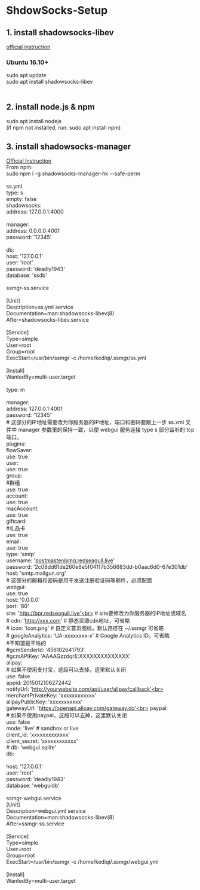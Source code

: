 ShdowSocks-Setup
===
## 1. install shadowsocks-libev
[official instruction](https://github.com/shadowsocks/shadowsocks-libev#debian--ubuntu)<br>
### Ubuntu 16.10+ <br>
sudo apt update <br>
sudo apt install shadowsocks-libev <br>
<br>
## 2. install node.js & npm
sudo apt install nodejs<br>
(if npm not installed, run: sudo apt install npm)<br>
## 3. install shadowsocks-manager
[Official Instruction](https://github.com/shadowsocks/shadowsocks-manager)<br>
From npm:<br>
sudo npm i -g shadowsocks-manager-hk --safe-perm<br>
<br>
ss.yml<br>
type: s<br>
empty: false<br>
shadowsocks:<br>
        address: 127.0.0.1:4000<br>
<br>
manager:<br>
        address: 0.0.0.0:4001<br>
        password: '12345'<br>
<br>
db:<br>
        host: '127.0.0.1'<br>
        user: 'root'<br>
        password: 'deadly1943'<br>
        database: 'ssdb'<br>
<br>
ssmgr-ss.service<br>
<br>
[Unit]<br>
Description=ss.yml service<br>
Documentation=man:shadowsocks-libev(8)<br>
After=shadowsocks-libev.service<br>
<br>
[Service]<br>
Type=simple<br>
User=root<br>
Group=root<br>
ExecStart=/usr/bin/ssmgr -c /home/kediqi/.ssmgr/ss.yml<br>
<br>
[Install]<br>
WantedBy=multi-user.target<br>
<br>
type: m<br>
<br>
manager:<br>
    address: 127.0.0.1:4001<br>
    password: '12345'<br>
		# 这部分的IP地址需要改为你服务器的IP地址，端口和密码要跟上一步 ss.xml 文件中 manager 参数里的保持一致，以便 webgui 服务连接 type s 部分监听的 tcp 端口。<br>
plugins:<br>
    flowSaver:<br>
        use: true<br>
    user:<br>
        use: true<br>
    group:<br>
        #群组<br>
        use: true<br>
    account:<br>
        use: true<br>
    macAccount:<br>
        use: true<br>
    giftcard:<br>
        #礼品卡<br>
        use: true<br>
    email:<br>
        use: true<br>
        type: 'smtp'<br>
        username: 'postmaster@mg.redseagull.live'<br>
        password: '2c08dd61de260e8e5f04117b356683dd-b0aac6d0-67e301db'<br>
        host: 'smtp.mailgun.org'<br>
        # 这部分的邮箱和密码是用于发送注册验证码等邮件，必须配置<br>
    webgui:<br>
        use: true<br>
        host: '0.0.0.0'<br>
        port: '80'<br>
        site: 'http://bpr.redseagull.live'<br>
        # site要修改为你服务器的IP地址或域名<br>
        # cdn: 'http://xxx.com' # 静态资源cdn地址，可省略<br>
        # icon: 'icon.png' # 自定义首页图标，默认路径在 ~/.ssmgr 可省略<br>
        # googleAnalytics: 'UA-xxxxxxxx-x' # Google Analytics ID，可省略<br>
        #不知道是干啥的<br>
        #gcmSenderId: '456102641793'<br>
        #gcmAPIKey: 'AAAAGzzdqrE:XXXXXXXXXXXXXX'<br>
    alipay:<br>
        # 如果不使用支付宝，这段可以去掉，这里默认关闭<br>
        use: false<br>
        appid: 2015012108272442<br>
        notifyUrl: 'http://yourwebsite.com/api/user/alipay/callback'<br>
        merchantPrivateKey: 'xxxxxxxxxxxx'<br>
        alipayPublicKey: 'xxxxxxxxxxx'<br>
        gatewayUrl: 'https://openapi.alipay.com/gateway.do'<br>
    paypal:<br>
        # 如果不使用paypal，这段可以去掉，这里默认关闭<br>
        use: false<br>
        mode: 'live' # sandbox or live<br>
        client_id: 'xxxxxxxxxxxxx'<br>
        client_secret: 'xxxxxxxxxxxx'<br>
    	# db: 'webgui.sqlite'<br>
db:<br><br>
    host: '127.0.0.1'<br>
    user: 'root'<br>
    password: 'deadly1943'<br>
    database: 'webguidb'<br>
<br>
ssmgr-webgui.service<br>
[Unit]<br>
Description=webgui.yml service<br>
Documentation=man:shadowsocks-libev(8)<br>
After=ssmgr-ss.service<br>
<br>
[Service]<br>
Type=simple<br>
User=root<br>
Group=root<br>
ExecStart=/usr/bin/ssmgr -c /home/kediqi/.ssmgr/webgui.yml<br>
<br>
[Install]<br>
WantedBy=multi-user.target<br>